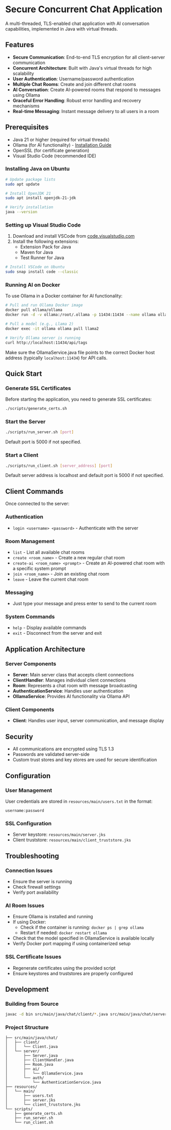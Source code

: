 # Secure Concurrent Chat Application

A multi-threaded, TLS-enabled chat application with AI conversation capabilities, implemented in Java with virtual threads.

## Features

- **Secure Communication**: End-to-end TLS encryption for all client-server communication
- **Concurrent Architecture**: Built with Java's virtual threads for high scalability
- **User Authentication**: Username/password authentication
- **Multiple Chat Rooms**: Create and join different chat rooms
- **AI Conversation**: Create AI-powered rooms that respond to messages using Ollama
- **Graceful Error Handling**: Robust error handling and recovery mechanisms
- **Real-time Messaging**: Instant message delivery to all users in a room

## Prerequisites

- Java 21 or higher (required for virtual threads)
- Ollama (for AI functionality) - [Installation Guide](https://ollama.ai/download)
- OpenSSL (for certificate generation)
- Visual Studio Code (recommended IDE)

### Installing Java on Ubuntu

```bash
# Update package lists
sudo apt update

# Install OpenJDK 21
sudo apt install openjdk-21-jdk

# Verify installation
java --version
```

### Setting up Visual Studio Code

1. Download and install VSCode from [code.visualstudio.com](https://code.visualstudio.com/)
2. Install the following extensions:
   - Extension Pack for Java
   - Maven for Java
   - Test Runner for Java

```bash
# Install VSCode on Ubuntu
sudo snap install code --classic
```

### Running AI on Docker

To use Ollama in a Docker container for AI functionality:

```bash
# Pull and run Ollama Docker image
docker pull ollama/ollama
docker run -d -v ollama:/root/.ollama -p 11434:11434 --name ollama ollama/ollama

# Pull a model (e.g., Llama 2)
docker exec -it ollama ollama pull llama2

# Verify Ollama server is running
curl http://localhost:11434/api/tags
```

Make sure the OllamaService.java file points to the correct Docker host address (typically `localhost:11434`) for API calls.

## Quick Start

### Generate SSL Certificates

Before starting the application, you need to generate SSL certificates:

```bash
./scripts/generate_certs.sh
```

### Start the Server

```bash
./scripts/run_server.sh [port]
```

Default port is 5000 if not specified.

### Start a Client

```bash
./scripts/run_client.sh [server_address] [port]
```

Default server address is localhost and default port is 5000 if not specified.

## Client Commands

Once connected to the server:

### Authentication
- `login <username> <password>` - Authenticate with the server

### Room Management
- `list` - List all available chat rooms
- `create <room_name>` - Create a new regular chat room
- `create-ai <room_name> <prompt>` - Create an AI-powered chat room with a specific system prompt
- `join <room_name>` - Join an existing chat room
- `leave` - Leave the current chat room

### Messaging
- Just type your message and press enter to send to the current room

### System Commands
- `help` - Display available commands
- `exit` - Disconnect from the server and exit

## Application Architecture

### Server Components
- **Server**: Main server class that accepts client connections
- **ClientHandler**: Manages individual client connections
- **Room**: Represents a chat room with message broadcasting
- **AuthenticationService**: Handles user authentication
- **OllamaService**: Provides AI functionality via Ollama API

### Client Components
- **Client**: Handles user input, server communication, and message display

## Security

- All communications are encrypted using TLS 1.3
- Passwords are validated server-side
- Custom trust stores and key stores are used for secure identification

## Configuration

### User Management
User credentials are stored in `resources/main/users.txt` in the format:
```
username:password
```

### SSL Configuration
- Server keystore: `resources/main/server.jks`
- Client truststore: `resources/main/client_truststore.jks`

## Troubleshooting

### Connection Issues
- Ensure the server is running
- Check firewall settings
- Verify port availability

### AI Room Issues
- Ensure Ollama is installed and running
- If using Docker:
  - Check if the container is running: `docker ps | grep ollama`
  - Restart if needed: `docker restart ollama`
- Check that the model specified in OllamaService is available locally
- Verify Docker port mapping if using containerized setup

### SSL Certificate Issues
- Regenerate certificates using the provided script
- Ensure keystores and truststores are properly configured

## Development

### Building from Source
```bash
javac -d bin src/main/java/chat/client/*.java src/main/java/chat/server/*.java src/main/java/chat/server/ai/*.java src/main/java/chat/server/auth/*.java
```

### Project Structure
```
├── src/main/java/chat/
│   ├── client/
│   │   └── Client.java
│   └── server/
│       ├── Server.java
│       ├── ClientHandler.java
│       ├── Room.java
│       ├── ai/
│       │   └── OllamaService.java
│       └── auth/
│           └── AuthenticationService.java
├── resources/
│   └── main/
│       ├── users.txt
│       ├── server.jks
│       └── client_truststore.jks
└── scripts/
    ├── generate_certs.sh
    ├── run_server.sh
    └── run_client.sh
```